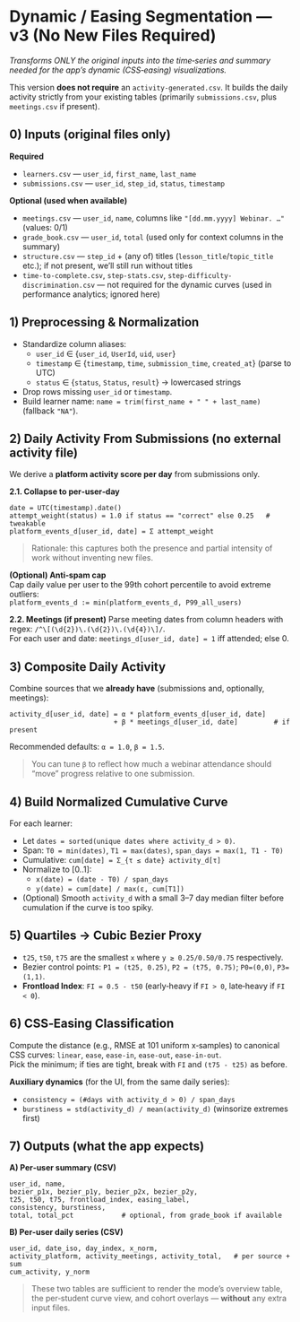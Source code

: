 # Dynamic / Easing Segmentation — **v3 (No New Files Required)**
*Transforms ONLY the original inputs into the time‑series and summary needed for the app’s dynamic (CSS‑easing) visualizations.*

This version **does not require** an `activity-generated.csv`. It builds the daily activity strictly from your existing tables (primarily `submissions.csv`, plus `meetings.csv` if present).


## 0) Inputs (original files only)
**Required**
- `learners.csv` — `user_id`, `first_name`, `last_name`
- `submissions.csv` — `user_id`, `step_id`, `status`, `timestamp`

**Optional (used when available)**
- `meetings.csv` — `user_id`, `name`, columns like `"[dd.mm.yyyy] Webinar. …"` (values: 0/1)
- `grade_book.csv` — `user_id`, `total` (used only for context columns in the summary)
- `structure.csv` — `step_id` + (any of) titles (`lesson_title`/`topic_title` etc.); if not present, we’ll still run without titles
- `time-to-complete.csv`, `step-stats.csv`, `step-difficulty-discrimination.csv` — not required for the dynamic curves (used in performance analytics; ignored here)


## 1) Preprocessing & Normalization
- Standardize column aliases:
  - `user_id` ∈ {`user_id`, `UserId`, `uid`, `user`}
  - `timestamp` ∈ {`timestamp`, `time`, `submission_time`, `created_at`} (parse to UTC)
  - `status` ∈ {`status`, `Status`, `result`} → lowercased strings
- Drop rows missing `user_id` or `timestamp`.
- Build learner name: `name = trim(first_name + " " + last_name)` (fallback `"NA"`).


## 2) Daily Activity From Submissions (no external activity file)
We derive a **platform activity score per day** from submissions only.

**2.1. Collapse to per‑user‑day**
```
date = UTC(timestamp).date()
attempt_weight(status) = 1.0 if status == "correct" else 0.25   # tweakable
platform_events_d[user_id, date] = Σ attempt_weight
```
> Rationale: this captures both the presence and partial intensity of work without inventing new files.

**(Optional) Anti‑spam cap**  
Cap daily value per user to the 99th cohort percentile to avoid extreme outliers:  
`platform_events_d := min(platform_events_d, P99_all_users)`

**2.2. Meetings (if present)**
Parse meeting dates from column headers with regex: `/^\[(\d{2})\.(\d{2})\.(\d{4})\]/`.  
For each user and date: `meetings_d[user_id, date] = 1` iff attended; else 0.


## 3) Composite Daily Activity
Combine sources that we **already have** (submissions and, optionally, meetings):

```
activity_d[user_id, date] = α * platform_events_d[user_id, date]
                          + β * meetings_d[user_id, date]         # if present
```

Recommended defaults: `α = 1.0`, `β = 1.5`.  
> You can tune `β` to reflect how much a webinar attendance should “move” progress relative to one submission.


## 4) Build Normalized Cumulative Curve
For each learner:
- Let `dates = sorted(unique dates where activity_d > 0)`.
- Span: `T0 = min(dates)`, `T1 = max(dates)`, `span_days = max(1, T1 - T0)`
- Cumulative: `cum[date] = Σ_{τ ≤ date} activity_d[τ]`
- Normalize to [0..1]:
  - `x(date) = (date - T0) / span_days`
  - `y(date) = cum[date] / max(ε, cum[T1])`
- (Optional) Smooth `activity_d` with a small 3–7 day median filter before cumulation if the curve is too spiky.


## 5) Quartiles → Cubic Bezier Proxy
- `t25`, `t50`, `t75` are the smallest `x` where `y ≥ 0.25/0.50/0.75` respectively.
- Bezier control points: `P1 = (t25, 0.25)`, `P2 = (t75, 0.75)`; `P0=(0,0)`, `P3=(1,1)`.
- **Frontload Index**: `FI = 0.5 - t50` (early‑heavy if `FI > 0`, late‑heavy if `FI < 0`).


## 6) CSS‑Easing Classification
Compute the distance (e.g., RMSE at 101 uniform x‑samples) to canonical CSS curves:
`linear`, `ease`, `ease-in`, `ease-out`, `ease-in-out`.  
Pick the minimum; if ties are tight, break with `FI` and `(t75 - t25)` as before.

**Auxiliary dynamics** (for the UI, from the same daily series):
- `consistency = (#days with activity_d > 0) / span_days`
- `burstiness = std(activity_d) / mean(activity_d)` (winsorize extremes first)


## 7) Outputs (what the app expects)
**A) Per‑user summary (CSV)**
```
user_id, name,
bezier_p1x, bezier_p1y, bezier_p2x, bezier_p2y,
t25, t50, t75, frontload_index, easing_label,
consistency, burstiness,
total, total_pct            # optional, from grade_book if available
```

**B) Per‑user daily series (CSV)**
```
user_id, date_iso, day_index, x_norm,
activity_platform, activity_meetings, activity_total,   # per source + sum
cum_activity, y_norm
```

> These two tables are sufficient to render the mode’s overview table, the per‑student curve view, and cohort overlays — **without** any extra input files.

